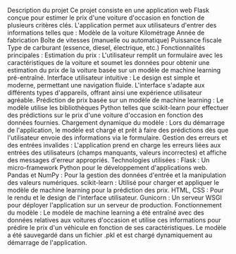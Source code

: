 Description du projet
Ce projet consiste en une application web Flask conçue pour estimer le prix d'une voiture d'occasion en fonction de plusieurs critères clés. L'application permet aux utilisateurs d'entrer des informations telles que :
Modèle de la voiture
Kilométrage
Année de fabrication
Boîte de vitesses (manuelle ou automatique)
Puissance fiscale
Type de carburant (essence, diesel, électrique, etc.)
Fonctionnalités principales :
Estimation du prix : L'utilisateur remplit un formulaire avec les caractéristiques de la voiture et soumet les données pour obtenir une estimation du prix de la voiture basée sur un modèle de machine learning pré-entraîné.
Interface utilisateur intuitive : Le design est simple et moderne, permettant une navigation fluide. L'interface s'adapte aux différents types d'appareils, offrant ainsi une expérience utilisateur agréable.
Prédiction de prix basée sur un modèle de machine learning : Le modèle utilise les bibliothèques Python telles que scikit-learn pour effectuer des prédictions sur le prix d'une voiture d'occasion en fonction des données fournies.
Chargement dynamique du modèle : Lors du démarrage de l'application, le modèle est chargé et prêt à faire des prédictions dès que l'utilisateur envoie des informations via le formulaire.
Gestion des erreurs et des entrées invalides : L'application prend en charge les erreurs liées aux entrées des utilisateurs (champs manquants, valeurs incorrectes) et affiche des messages d'erreur appropriés.
Technologies utilisées :
Flask : Un micro-framework Python pour le développement d'applications web.
Pandas et NumPy : Pour la gestion des données d'entrée et la manipulation des valeurs numériques.
scikit-learn : Utilisé pour charger et appliquer le modèle de machine learning pour la prédiction des prix.
HTML, CSS : Pour le rendu et le design de l'interface utilisateur.
Gunicorn : Un serveur WSGI pour déployer l'application sur un serveur de production.
Fonctionnement du modèle :
Le modèle de machine learning a été entraîné avec des données relatives aux voitures d'occasion et utilise ces informations pour prédire le prix d'un véhicule en fonction de ses caractéristiques. Le modèle a été sauvegardé dans un fichier .pkl et est chargé dynamiquement au démarrage de l'application.
